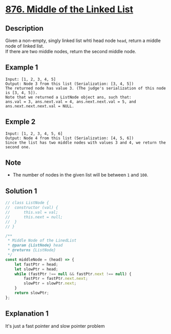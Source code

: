 # [876. Middle of the Linked List](https://leetcode.com/problems/middle-of-the-linked-list/description/)

## Description
Given a non-empty, singly linked list whti head node `head`, return a middle node of linked list.  
If there are two middle nodes, return the second middle node.

## Example 1
```
Input: [1, 2, 3, 4, 5]
Output: Node 3 from this list (Serialization: [3, 4, 5])
The returned node has value 3. (The judge's serialization of this node is [3, 4, 5]).
Note that we returned a ListNode object ans, such that:
ans.val = 3, ans.next.val = 4, ans.next.next.val = 5, and ans.next.next.next.val = NULL.
```

## Exmple 2
```
Input: [1, 2, 3, 4, 5, 6]
Output: Node 4 from this list (Serialization: [4, 5, 6])
Since the list has two middle nodes with values 3 and 4, we return the second one.
```

## Note
- The number of nodes in the given list will be between `1` and `100`.

## Solution 1
```javascript
// class ListNode {
// 	constructor (val) {
// 		this.val = val;
// 		this.next = null;
// 	}
// }

/**
 * Middle Node of the LinedList
 * @param {ListNode} head
 * @returns {ListNode}
 */
const middleNode = (head) => {
	let fastPtr = head;
	let slowPtr = head;
	while (fastPtr !== null && fastPtr.next !== null) {
		fastPtr = fastPtr.next.next;
		slowPtr = slowPtr.next;
	}
	return slowPtr;
};
```

## Explanation 1
It's just a fast pointer and slow pointer problem
